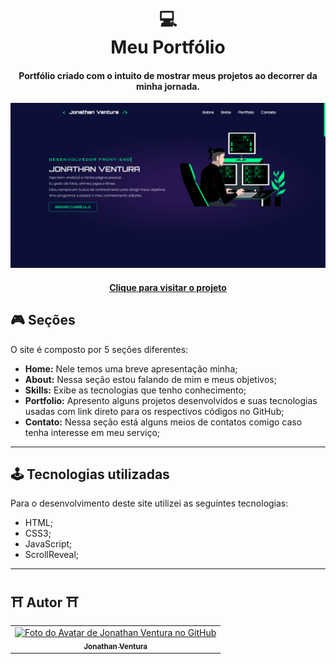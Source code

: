 <h1 align="center">
  💻<br>Meu Portfólio
</h1>

<h4 align="center">
  Portfólio criado com o intuito de mostrar meus projetos ao decorrer da minha jornada.
</h4>

![Resultado final do projeto](https://github.com/JonGlazkov/JonGlazkov.github.io/blob/main/assets/uteis/projeto-finalizado.png)

<h4 align="center"><a href="https://jonglazkov.github.io">Clique para visitar o projeto</a></h4>

## 🎮 Seções
O site é composto por 5 seções diferentes:

- **Home:** Nele temos uma breve apresentação minha;
- **About:** Nessa seção estou falando de mim e meus objetivos;
- **Skills:** Exibe as tecnologias que tenho conhecimento;
- **Portfolio:** Apresento alguns projetos desenvolvidos e suas tecnologias usadas com link direto para os respectivos códigos no GitHub;
- **Contato:** Nessa seção está alguns meios de contatos comigo caso tenha interesse em meu serviço;

---

## 🕹 Tecnologias utilizadas
Para o desenvolvimento deste site utilizei as seguintes tecnologias:

- HTML;
- CSS3;
- JavaScript;
- ScrollReveal;

---

## ⛩ Autor ⛩<br>
<table>
  <tr>
    <td align="center">
      <a href="https://github.com/JonGlazkov">
        <img src="https://cdn.discordapp.com/attachments/516398929571741698/975983326403891230/jon-animated.png" width="100px;" alt="Foto do Avatar de Jonathan Ventura no GitHub"/><br>
        <sub>
          <b>Jonathan Ventura</b>
        </sub>
      </a>
    </td>
  </tr>
</table>
